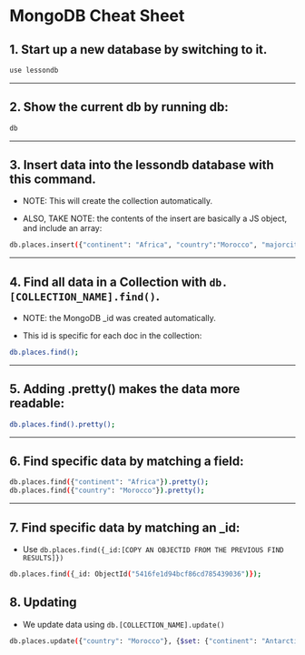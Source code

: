 # MongoDB Cheat Sheet

## 1. Start up a new database by switching to it.

```bash
use lessondb
```

---

## 2. Show the current db by running db:

```bash
db
```

---

## 3. Insert data into the lessondb database with this command.

* NOTE: This will create the collection automatically.

* ALSO, TAKE NOTE: the contents of the insert are basically a JS object, and include an array:

```bash
db.places.insert({"continent": "Africa", "country":"Morocco", "majorcities": ["Casablanca", "Fez", "Marrakech"]});
```

---

## 4. Find all data in a Collection with `db.[COLLECTION_NAME].find()`.

* NOTE: the MongoDB _id was created automatically.

* This id is specific for each doc in the collection:

```bash
db.places.find();
```

---

## 5. Adding .pretty() makes the data more readable:

```bash
db.places.find().pretty();
```

---

## 6. Find specific data by matching a field:

```bash
db.places.find({"continent": "Africa"}).pretty();
db.places.find({"country": "Morocco"}).pretty();
```

---

## 7. Find specific data by matching an _id:

* Use `db.places.find({_id:[COPY AN OBJECTID FROM THE PREVIOUS FIND RESULTS]})`

```bash
db.places.find({_id: ObjectId("5416fe1d94bcf86cd785439036")});
```

## 8. Updating

* We update data using `db.[COLLECTION_NAME].update()`

```bash
db.places.update({"country": "Morocco"}, {$set: {"continent": "Antarctica"}});
```

